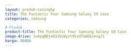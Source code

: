 ```yaml
---
layout: produk-casinghp
title: The Funtastic Four Samsung Galaxy S9 Case
categories: samsung

# Produk
product-title: The Funtastic Four Samsung Galaxy S9 Case
image-drive: 1u6yqBQjeQ3JbLWyvtVkxdTGAE6JevgJ1
harga: 90000
---
```

